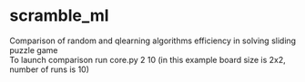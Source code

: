 # scramble_ml
Comparison of random and qlearning algorithms efficiency in solving sliding puzzle game  
To launch comparison run core.py 2 10 (in this example board size is 2x2, number of runs is 10)
